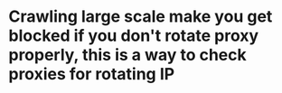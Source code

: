 # Crawling large scale make you get blocked if you don't rotate proxy properly, this is a way to check proxies for rotating IP
